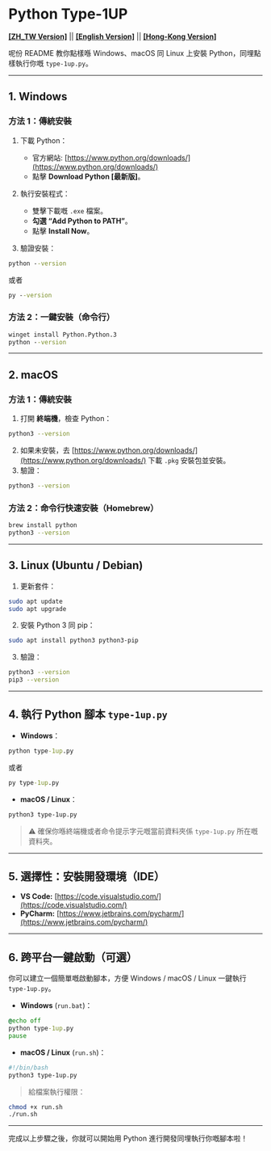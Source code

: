 
# Python Type-1UP

[**[ZH_TW Version]**](README.md) || [**[English Version]**](README_EN.md) || [**[Hong-Kong Version]**](README_HK.md)

呢份 README 教你點樣喺 Windows、macOS 同 Linux 上安裝 Python，同埋點樣執行你嘅 `type-1up.py`。

---

## 1. Windows

### 方法 1：傳統安裝
1. 下載 Python：
   - 官方網站: [https://www.python.org/downloads/](https://www.python.org/downloads/)
   - 點擊 **Download Python [最新版]**。

2. 執行安裝程式：
   - 雙擊下載嘅 `.exe` 檔案。
   - **勾選 “Add Python to PATH”**。
   - 點擊 **Install Now**。

3. 驗證安裝：
```cmd
python --version
```
或者
```cmd
py --version
```

### 方法 2：一鍵安裝（命令行）
```cmd
winget install Python.Python.3
python --version
```

---

## 2. macOS

### 方法 1：傳統安裝
1. 打開 **終端機**，檢查 Python：
```bash
python3 --version
```
2. 如果未安裝，去 [https://www.python.org/downloads/](https://www.python.org/downloads/) 下載 `.pkg` 安裝包並安裝。
3. 驗證：
```bash
python3 --version
```

### 方法 2：命令行快速安裝（Homebrew）
```bash
brew install python
python3 --version
```

---

## 3. Linux (Ubuntu / Debian)

1. 更新套件：
```bash
sudo apt update
sudo apt upgrade
```
2. 安裝 Python 3 同 pip：
```bash
sudo apt install python3 python3-pip
```
3. 驗證：
```bash
python3 --version
pip3 --version
```

---

## 4. 執行 Python 腳本 `type-1up.py`

- **Windows**：
```cmd
python type-1up.py
```
或者
```cmd
py type-1up.py
```

- **macOS / Linux**：
```bash
python3 type-1up.py
```

> ⚠️ 確保你喺終端機或者命令提示字元嘅當前資料夾係 `type-1up.py` 所在嘅資料夾。

---

## 5. 選擇性：安裝開發環境（IDE）

- **VS Code:** [https://code.visualstudio.com/](https://code.visualstudio.com/)
- **PyCharm:** [https://www.jetbrains.com/pycharm/](https://www.jetbrains.com/pycharm/)

---

## 6. 跨平台一鍵啟動（可選）

你可以建立一個簡單嘅啟動腳本，方便 Windows / macOS / Linux 一鍵執行 `type-1up.py`。

- **Windows** (`run.bat`)：
```bat
@echo off
python type-1up.py
pause
```

- **macOS / Linux** (`run.sh`)：
```bash
#!/bin/bash
python3 type-1up.py
```
> 給檔案執行權限：
```bash
chmod +x run.sh
./run.sh
```

---

完成以上步驟之後，你就可以開始用 Python 進行開發同埋執行你嘅腳本啦！
